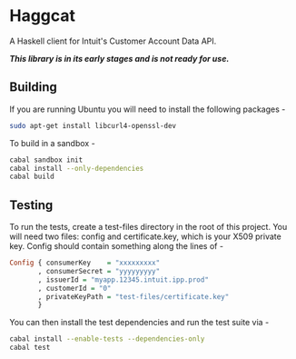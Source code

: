 Haggcat
=======

A Haskell client for Intuit's Customer Account Data API.

***This library is in its early stages and is not ready for use.***

Building
--------

If you are running Ubuntu you will need to install the following packages -

```bash
sudo apt-get install libcurl4-openssl-dev
```

To build in a sandbox -

```bash
cabal sandbox init
cabal install --only-dependencies
cabal build
```

Testing
-------

To run the tests, create a test-files directory in the root of
this project.  You will need two files: config and certificate.key, which is your X509 private key.
Config should contain something along the lines of -

```haskell
Config { consumerKey    = "xxxxxxxxx"
       , consumerSecret = "yyyyyyyyy"
       , issuerId = "myapp.12345.intuit.ipp.prod"
       , customerId = "0"
       , privateKeyPath = "test-files/certificate.key"
       }
```

You can then install the test dependencies and run the test suite via -

```bash
cabal install --enable-tests --dependencies-only
cabal test
```
